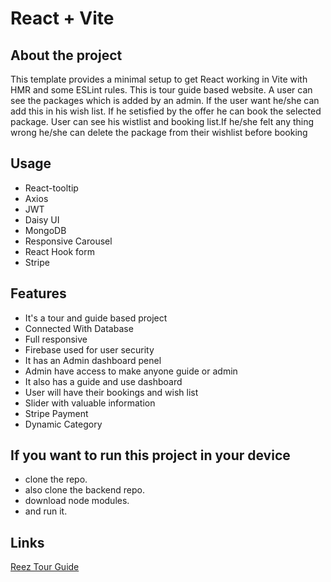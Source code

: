 # React + Vite

## About the project
This template provides a minimal setup to get React working in Vite with HMR and some ESLint rules.
This is tour guide based website. A user can see the packages which is added by an admin. If the user want he/she can add this in his wish list. If he setisfied by the offer he can book the selected package. User can see his wistlist and booking list.If he/she felt any thing wrong he/she can delete the package from their wishlist before booking

## Usage
- React-tooltip
- Axios
- JWT
- Daisy UI
- MongoDB
- Responsive Carousel
- React Hook form
- Stripe


## Features
- It's a tour and guide based project
- Connected With Database
- Full responsive
- Firebase used for user security
- It has an Admin dashboard penel
- Admin have access to make anyone guide or admin
- It also has a guide and use dashboard
- User will have their bookings and wish list
- Slider with valuable information
- Stripe Payment
- Dynamic Category

## If you want to run this project in your device
- clone the repo.
- also clone the backend repo.
- download node modules.
- and run it.



## Links
[Reez Tour Guide](https://the-tour-guide-for-tourist.web.app/)
